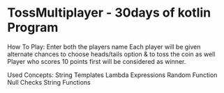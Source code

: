 # TossMultiplayer - 30days of kotlin Program 
How To Play:
Enter both the players name
Each player will be given alternate chances to choose heads/tails option & to toss the coin as well
Player who scores 10 points first will be considered as winner.

Used Concepts:
String Templates
Lambda Expressions
Random Function
Null Checks
String Functions
